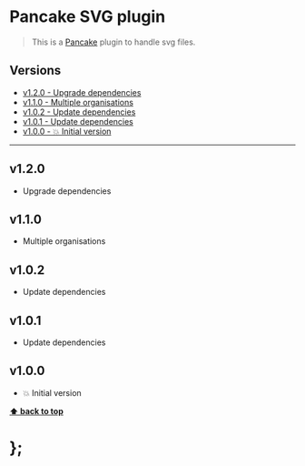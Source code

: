 Pancake SVG plugin
==================

> This is a [Pancake](https://github.com/govau/pancake) plugin to handle svg files.


## Versions

* [v1.2.0 - Upgrade dependencies](v120)
* [v1.1.0 - Multiple organisations](v110)
* [v1.0.2 - Update dependencies](v102)
* [v1.0.1 - Update dependencies](v101)
* [v1.0.0 - 💥 Initial version](v100)


----------------------------------------------------------------------------------------------------------------------------------------------------------------

## v1.2.0

- Upgrade dependencies


## v1.1.0

- Multiple organisations


## v1.0.2

- Update dependencies


## v1.0.1

- Update dependencies


## v1.0.0

- 💥 Initial version


**[⬆ back to top](#contents)**


# };
